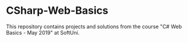 # CSharp-Web-Basics
This repository contains projects and solutions from the course "C# Web Basics - May 2019" at SoftUni.
